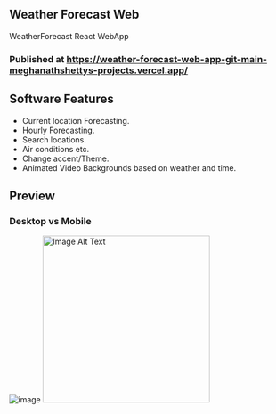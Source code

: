 ## Weather Forecast Web
WeatherForecast React WebApp

### Published at https://weather-forecast-web-app-git-main-meghanathshettys-projects.vercel.app/

## Software Features
* Current location Forecasting.
* Hourly Forecasting.
* Search locations.
* Air conditions etc.
* Change accent/Theme.
* Animated Video Backgrounds based on weather and time.

## Preview
### Desktop vs Mobile
![image](https://github.com/MeghanathShetty/weatherForecast_WebApp/assets/127648939/f985195e-1f73-4499-89d4-0817ea914262)
<img src="https://github.com/MeghanathShetty/weatherForecast_WebApp/assets/127648939/8c2aa722-5f50-43bd-b4ae-da5b87180c3f" alt="Image Alt Text" style="width:300px;" />


